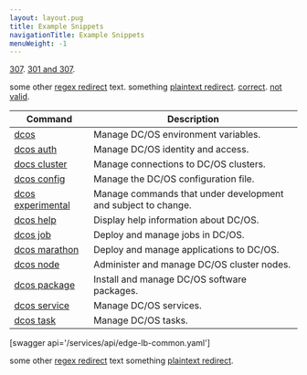 ```yaml
---
layout: layout.pug
title: Example Snippets
navigationTitle: Example Snippets
menuWeight: -1
---
```


[307](/latest/installing/).
[301 and 307](/latest/installing/oss/).

some other [regex redirect](/service-docs/cassandra/) text.
something [plaintext redirect](/administration/admin-tutorials/installdatacenter/).
[correct](/services/cassandra/).
[not valid](/defnot/).

| Command | Description |
|---------|-------------|
| [dcos](/1.10/cli/command-reference/dcos)   | Manage DC/OS environment variables. |
| [dcos auth](/1.10/cli/command-reference/dcos-auth/)   |  Manage DC/OS identity and access. |
| [docs cluster](/1.10/cli/command-reference/dcos-cluster/) |  Manage connections to DC/OS clusters. |
| [dcos config](/1.10/cli/command-reference/dcos-config/) |  Manage the DC/OS configuration file. |
| [dcos experimental](/1.10/cli/command-reference/dcos-experimental/) | Manage commands that under development and subject to change. |
| [dcos help](/1.10/cli/command-reference/dcos-help/)    | Display help information about DC/OS.  |
| [dcos job](/1.10/cli/command-reference/dcos-job/)    | Deploy and manage jobs in DC/OS.  |
| [dcos marathon](/1.10/cli/command-reference/dcos-marathon/)  |  Deploy and manage applications to DC/OS.  |
| [dcos node](/1.10/cli/command-reference/dcos-node/)   |  Administer and manage DC/OS cluster nodes.  |
| [dcos package](/1.10/cli/command-reference/dcos-package/) | Install and manage DC/OS software packages. |
| [dcos service](/1.10/cli/command-reference/dcos-service/)  |  Manage DC/OS services.  |
| [dcos task](/1.10/cli/command-reference/dcos-task/)  |  Manage DC/OS tasks.  |

[swagger api='/services/api/edge-lb-common.yaml']

some other [regex redirect](/service-docs/cassandra/) text something [plaintext redirect](/administration/admin-tutorials/installdatacenter/).

[1]: /1.12/installing/oss/
[2]: /1.12/installing/something.png

<!-- comment -->
